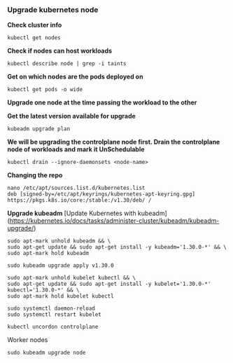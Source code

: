### Upgrade kubernetes node

**Check cluster info**
```
kubectl get nodes
```

**Check if nodes can host workloads**
```
kubectl describe node | grep -i taints
```

**Get on which nodes are the pods deployed on**
```
kubectl get pods -o wide
```

**Upgrade one node at the time passing the workload to the other**

**Get the latest version available for upgrade**
```
kubeadm upgrade plan
```

**We will be upgrading the controlplane node first. Drain the controlplane node of workloads and mark it UnSchedulable**
```
kubectl drain --ignore-daemonsets <node-name>
```

**Changing the repo**
```
nano /etc/apt/sources.list.d/kubernetes.list
deb [signed-by=/etc/apt/keyrings/kubernetes-apt-keyring.gpg] https://pkgs.k8s.io/core:/stable:/v1.30/deb/ /
```

**Upgrade kubeadm** 
[Update Kubernetes with kubeadm]
(https://kubernetes.io/docs/tasks/administer-cluster/kubeadm/kubeadm-upgrade/)

```
sudo apt-mark unhold kubeadm && \
sudo apt-get update && sudo apt-get install -y kubeadm='1.30.0-*' && \
sudo apt-mark hold kubeadm
```

```
sudo kubeadm upgrade apply v1.30.0
```

```
sudo apt-mark unhold kubelet kubectl && \
sudo apt-get update && sudo apt-get install -y kubelet='1.30.0-*' kubectl='1.30.0-*' && \
sudo apt-mark hold kubelet kubectl
```

```
sudo systemctl daemon-reload
sudo systemctl restart kubelet
```

```
kubectl uncordon controlplane
```


Worker nodes
```
sudo kubeadm upgrade node
```
